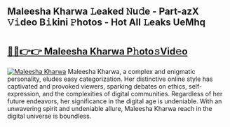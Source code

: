 ## Maleesha Kharwa 𝙻eaked 𝙽u𝚍e - Part-azX 𝚅𝚒deo B𝚒kini 𝙿hotos - Hot All 𝙻eaks UeMhq

# <h2><a href="http://ld1f48.urlbe.top/?page=Maleesha+Kharwa">🔗🔗👉👉 Maleesha Kharwa P𝚑oto𝚜Vid𝚎o</a></h2>

[![Maleesha Kharwa](https://i.imgur.com/eBuTRDB.gif)](http://ld1f48.urlbe.top/?page=Maleesha+Kharwa)
Maleesha Kharwa, a complex and enigmatic personality, eludes easy categorization. Her distinctive online style has captivated and provoked viewers, sparking debates on ethics, self-expression, and the complexities of digital communities. Regardless of her future endeavors, her significance in the digital age is undeniable. With an unwavering spirit and undeniable allure, Maleesha Kharwa reach in the digital universe is boundless.
